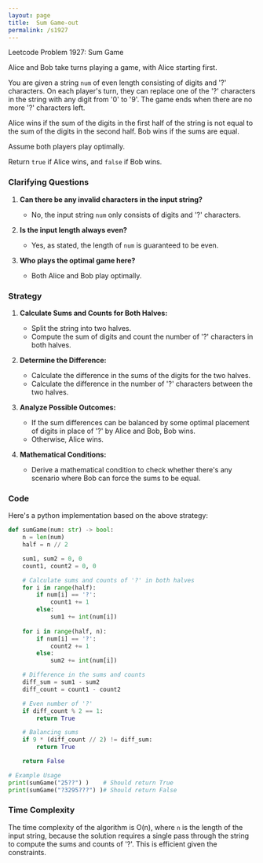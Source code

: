 ```yaml
---
layout: page
title:  Sum Game-out
permalink: /s1927
---
```

Leetcode Problem 1927: Sum Game

Alice and Bob take turns playing a game, with Alice starting first.

You are given a string `num` of even length consisting of digits and '?' characters. On each player's turn, they can replace one of the '?' characters in the string with any digit from '0' to '9'. The game ends when there are no more '?' characters left.

Alice wins if the sum of the digits in the first half of the string is not equal to the sum of the digits in the second half. Bob wins if the sums are equal.

Assume both players play optimally.

Return `true` if Alice wins, and `false` if Bob wins.

### Clarifying Questions
1. **Can there be any invalid characters in the input string?** 
   - No, the input string `num` only consists of digits and '?' characters.

2. **Is the input length always even?**
   - Yes, as stated, the length of `num` is guaranteed to be even.

3. **Who plays the optimal game here?**
   - Both Alice and Bob play optimally.

### Strategy
1. **Calculate Sums and Counts for Both Halves:**
   - Split the string into two halves.
   - Compute the sum of digits and count the number of '?' characters in both halves.

2. **Determine the Difference:**
   - Calculate the difference in the sums of the digits for the two halves.
   - Calculate the difference in the number of '?' characters between the two halves.

3. **Analyze Possible Outcomes:**
   - If the sum differences can be balanced by some optimal placement of digits in place of '?' by Alice and Bob, Bob wins.
   - Otherwise, Alice wins.

4. **Mathematical Conditions:**
   - Derive a mathematical condition to check whether there's any scenario where Bob can force the sums to be equal.

### Code

Here's a python implementation based on the above strategy:

```python
def sumGame(num: str) -> bool:
    n = len(num)
    half = n // 2

    sum1, sum2 = 0, 0
    count1, count2 = 0, 0

    # Calculate sums and counts of '?' in both halves
    for i in range(half):
        if num[i] == '?':
            count1 += 1
        else:
            sum1 += int(num[i])
    
    for i in range(half, n):
        if num[i] == '?':
            count2 += 1
        else:
            sum2 += int(num[i])

    # Difference in the sums and counts
    diff_sum = sum1 - sum2
    diff_count = count1 - count2

    # Even number of '?'
    if diff_count % 2 == 1:
        return True

    # Balancing sums
    if 9 * (diff_count // 2) != diff_sum:
        return True

    return False

# Example Usage
print(sumGame("25??") )    # Should return True
print(sumGame("?3295???") )# Should return False
```

### Time Complexity
The time complexity of the algorithm is O(n), where `n` is the length of the input string, because the solution requires a single pass through the string to compute the sums and counts of '?'. This is efficient given the constraints.